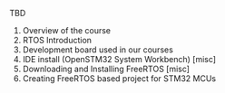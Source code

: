 TBD

1. Overview of the course
2. RTOS Introduction
3. Development board used in our courses
4. IDE install (OpenSTM32 System Workbench)     [misc]
5. Downloading and Installing FreeRTOS          [misc]
6. Creating FreeRTOS based project for STM32 MCUs
